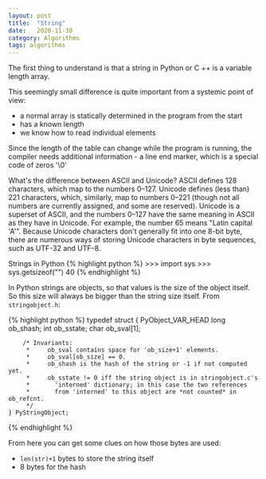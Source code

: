 ```yaml
---
layout: post
title:  "String"
date:   2020-11-30
category: Algorithms
tags: algorithms
---
```

The first thing to understand is that a string in Python or C ++ is a variable length array.

This seemingly small difference is quite important from a systemic point of view:
- a normal array is statically determined in the program from the start
- has a known length
- we know how to read individual elements

Since the length of the table can change while the program is running, the compiler needs additional information - a line end marker, which is a special code of zeros '\0'

What's the difference between ASCII and Unicode?
ASCII defines 128 characters, which map to the numbers 0–127. Unicode defines (less than) 221 characters, which, similarly, map to numbers 0–221 (though not all numbers are currently assigned, and some are reserved). Unicode is a superset of ASCII, and the numbers 0–127 have the same meaning in ASCII as they have in Unicode. For example, the number 65 means "Latin capital 'A'". Because Unicode characters don't generally fit into one 8-bit byte, there are numerous ways of storing Unicode characters in byte sequences, such as UTF-32 and UTF-8.


Strings in Python 
{% highlight python %}
    >>> import sys
    >>> sys.getsizeof("")
    40 
{% endhighlight %}

In Python strings are objects, so that values is the size of the object itself. So this size will always be bigger than the string size itself.
From `stringobject.h`:

{% highlight python %}
    typedef struct {
        PyObject_VAR_HEAD
        long ob_shash;
        int ob_sstate;
        char ob_sval[1];
    
        /* Invariants:
         *     ob_sval contains space for 'ob_size+1' elements.
         *     ob_sval[ob_size] == 0.
         *     ob_shash is the hash of the string or -1 if not computed yet.
         *     ob_sstate != 0 iff the string object is in stringobject.c's
         *       'interned' dictionary; in this case the two references
         *       from 'interned' to this object are *not counted* in ob_refcnt.
         */
    } PyStringObject;
{% endhighlight %}

From here you can get some clues on how those bytes are used:

- `len(str)+1` bytes to store the string itself
- 8 bytes for the hash

